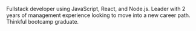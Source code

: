 Fullstack developer using JavaScript, React, and Node.js. Leader with 2 years of management experience looking to move into a new career path. Thinkful bootcamp graduate. 

<!---
katiekull/katiekull is a ✨ special ✨ repository because its `README.md` (this file) appears on your GitHub profile.
You can click the Preview link to take a look at your changes.
--->
